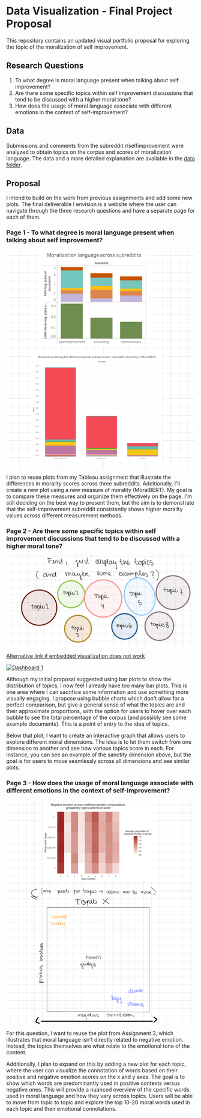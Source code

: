 # Data Visualization - Final Project Proposal

This repository contains an updated visual portfolio proposal for exploring the topic of the moralization of self improvement. 

## Research Questions

1) To what degree is moral language present when talking about self improvement?
2) Are there some specific topics within self improvement discussions that tend to be discussed with a higher moral tone?
3) How does the usage of moral language associate with different emotions in the context of self-improvement?

## Data 

Submissions and comments from the subreddit r/selfimprovement were analyzed to obtain topics on the corpus and scores of moralization language. The data and a more detailed explanation are available in the [data folder](data).

## Proposal

I intend to build on the work from previous assignments and add some new plots. The final deliverable I envision is a website where the user can navigate through the three research questions and have a separate page for each of them. 

### Page 1 - To what degree is moral language present when talking about self improvement?

![](sketches/page1.jpg)

I plan to reuse plots from my Tableau assignment that illustrate the differences in morality scores across three subreddits. Additionally, I'll create a new plot using a new measure of morality (MoralBERT). My goal is to compare these measures and organize them effectively on the page. I'm still deciding on the best way to present them, but the aim is to demonstrate that the self-improvement subreddit consistently shows higher morality values across different measurement methods.

### Page 2 - Are there some specific topics within self improvement discussions that tend to be discussed with a higher moral tone?

![](sketches/page2.jpg)

[Alternative link if embedded visualization does not work](https://public.tableau.com/app/profile/natasha.carpio.castellanos/viz/topics_exploration/Dashboard1?publish=yes)

<div class='tableauPlaceholder' id='viz1740186577357' style='position: relative'><noscript><a href='#'><img alt='Dashboard 1 ' src='https:&#47;&#47;public.tableau.com&#47;static&#47;images&#47;to&#47;topics_exploration&#47;Dashboard1&#47;1_rss.png' style='border: none' /></a></noscript><object class='tableauViz'  style='display:none;'><param name='host_url' value='https%3A%2F%2Fpublic.tableau.com%2F' /> <param name='embed_code_version' value='3' /> <param name='site_root' value='' /><param name='name' value='topics_exploration&#47;Dashboard1' /><param name='tabs' value='no' /><param name='toolbar' value='yes' /><param name='static_image' value='https:&#47;&#47;public.tableau.com&#47;static&#47;images&#47;to&#47;topics_exploration&#47;Dashboard1&#47;1.png' /> <param name='animate_transition' value='yes' /><param name='display_static_image' value='yes' /><param name='display_spinner' value='yes' /><param name='display_overlay' value='yes' /><param name='display_count' value='yes' /><param name='language' value='en-US' /><param name='filter' value='publish=yes' /></object></div>              


Although my initial proposal suggested using bar plots to show the distribution of topics, I now feel I already have too many bar plots. This is one area where I can sacrifice some information and use something more visually engaging. I propose using bubble charts which don't allow for a perfect comparison, but give a general sense of what the topics are and their approximate proportions, with the option for users to hover over each bubble to see the total percentage of the corpus (and possibly see some example documents). This is a point of entry to the idea of topics. 

Below that plot, I want to create an interactive graph that allows users to explore different moral dimensions. The idea is to let them switch from one dimension to another and see how various topics score in each. For instance, you can see an example of the sanctity dimension above, but the goal is for users to move seamlessly across all dimensions and see similar plots.

### Page 3 - How does the usage of moral language associate with different emotions in the context of self-improvement?

![](sketches/page3.jpg)

For this question, I want to reuse the plot from Assignment 3, which illustrates that moral language isn't directly related to negative emotion. Instead, the topics themselves are what relate to the emotional tone of the content. 

Additionally, I plan to expand on this by adding a new plot for each topic, where the user can visualize the connotation of words based on their positive and negative emotion scores on the x and y axes. The goal is to show which words are predominantly used in positive contexts versus negative ones. This will provide a nuanced overview of the specific words used in moral language and how they vary across topics. Users will be able to move from topic to topic and explore the top 10-20 moral words used in each topic and their emotional connotations.






